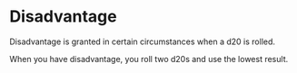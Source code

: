 # Disadvantage

Disadvantage is granted in certain circumstances when a d20 is rolled.

When you have disadvantage, you roll two d20s and use the lowest result.
